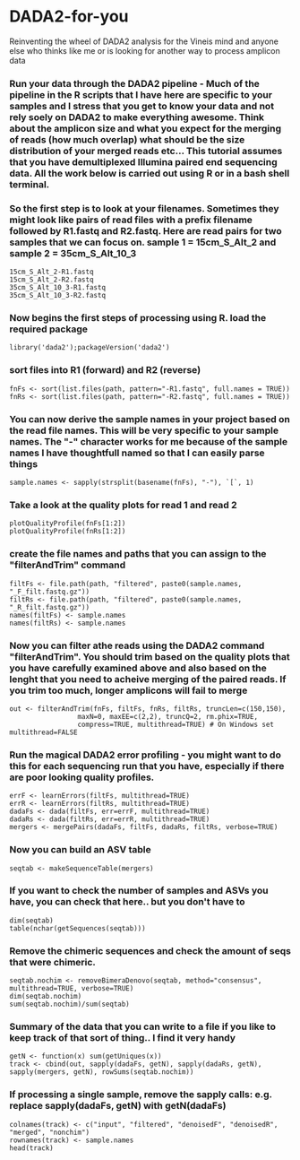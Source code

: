 # DADA2-for-you
Reinventing the wheel of DADA2 analysis for the Vineis mind and anyone else who thinks like me or is looking for another way to process amplicon data

### Run your data through the DADA2 pipeline - Much of the pipeline in the R scripts that I have here are specific to your samples and I stress that you get to know your data and not rely soely on DADA2 to make everything awesome.  Think about the amplicon size and what you expect for the merging of reads (how much overlap) what should be the size distribution of your merged reads etc... This tutorial assumes that you have demultiplexed Illumina paired end sequencing data. All the work below is carried out using R or in a bash shell terminal.

### So the first step is to look at your filenames.  Sometimes they might look like pairs of read files with a prefix filename followed by R1.fastq and R2.fastq.  Here are read pairs for two samples that we can focus on.  sample 1 = 15cm_S_Alt_2 and sample 2 = 35cm_S_Alt_10_3 

    15cm_S_Alt_2-R1.fastq
    15cm_S_Alt_2-R2.fastq
    35cm_S_Alt_10_3-R1.fastq
    35cm_S_Alt_10_3-R2.fastq

### Now begins the first steps of processing using R. load the required package

    library('dada2');packageVersion('dada2')

### sort files into R1 (forward) and R2 (reverse)

    fnFs <- sort(list.files(path, pattern="-R1.fastq", full.names = TRUE))
    fnRs <- sort(list.files(path, pattern="-R2.fastq", full.names = TRUE))

### You can now derive the sample names in your project based on the read file names. This will be very specific to your sample names.  The "-" character works for me because of the sample names I have thoughtfull named so that I can easily parse things

    sample.names <- sapply(strsplit(basename(fnFs), "-"), `[`, 1)

### Take a look at the quality plots for read 1 and read 2

    plotQualityProfile(fnFs[1:2])
    plotQualityProfile(fnRs[1:2])

### create the file names and paths that you can assign to the "filterAndTrim" command

    filtFs <- file.path(path, "filtered", paste0(sample.names, "_F_filt.fastq.gz"))
    filtRs <- file.path(path, "filtered", paste0(sample.names, "_R_filt.fastq.gz"))
    names(filtFs) <- sample.names
    names(filtRs) <- sample.names

### Now you can filter athe reads using the DADA2 command "filterAndTrim".  You should trim based on the quality plots that you have carefully examined above and also based on the lenght that you need to acheive merging of the paired reads.  If you trim too much, longer amplicons will fail to merge

    out <- filterAndTrim(fnFs, filtFs, fnRs, filtRs, truncLen=c(150,150),
                     maxN=0, maxEE=c(2,2), truncQ=2, rm.phix=TRUE,
                     compress=TRUE, multithread=TRUE) # On Windows set multithread=FALSE

### Run the magical DADA2 error profiling - you might want to do this for each sequencing run that you have, especially if there are poor looking quality profiles.

    errF <- learnErrors(filtFs, multithread=TRUE)
    errR <- learnErrors(filtRs, multithread=TRUE)
    dadaFs <- dada(filtFs, err=errF, multithread=TRUE)
    dadaRs <- dada(filtRs, err=errR, multithread=TRUE)
    mergers <- mergePairs(dadaFs, filtFs, dadaRs, filtRs, verbose=TRUE)

### Now you can build an ASV table
    
    seqtab <- makeSequenceTable(mergers)

### If you want to check the number of samples and ASVs you have, you can check that here.. but you don't have to
      
    dim(seqtab)
    table(nchar(getSequences(seqtab)))

### Remove the chimeric sequences and check the amount of seqs that were chimeric.  

    seqtab.nochim <- removeBimeraDenovo(seqtab, method="consensus", multithread=TRUE, verbose=TRUE)
    dim(seqtab.nochim)
    sum(seqtab.nochim)/sum(seqtab)

### Summary of the data that you can write to a file if you like to keep track of that sort of thing.. I find it very handy

    getN <- function(x) sum(getUniques(x))
    track <- cbind(out, sapply(dadaFs, getN), sapply(dadaRs, getN), sapply(mergers, getN), rowSums(seqtab.nochim))

### If processing a single sample, remove the sapply calls: e.g. replace sapply(dadaFs, getN) with getN(dadaFs)

    colnames(track) <- c("input", "filtered", "denoisedF", "denoisedR", "merged", "nonchim")
    rownames(track) <- sample.names
    head(track)

    
